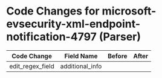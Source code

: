 # Code Changes for microsoft-evsecurity-xml-endpoint-notification-4797 (Parser)

| Code Change | Field Name | Before | After |
|-------------|------------|--------|-------|
| edit_regex_field | additional_info |  |  |